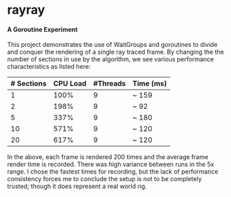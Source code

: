 rayray
=========
#### A Goroutine Experiment

This project demonstrates the use of WaitGroups and goroutines to divide and conquer the rendering of a single ray traced frame.  By changing the the number of sections in use by the algorithm, we see various performance characteristics as listed here:

| # Sections | CPU Load | #Threads | Time (ms)   |
| ---------- | -------- | -------- | ----------- |
| 1          | 100%     | 9        | ~ 159       |
| 2          | 198%     | 9        | ~ 92        |
| 5          | 337%     | 9        | ~ 180       |
| 10         | 571%     | 9        | ~ 120       |
| 20         | 617%     | 9        | ~ 120       |

In the above, each frame is rendered 200 times and the average
frame render time is recorded.  There was high variance between
runs in the 5x range.  I chose the fastest times for recording,
but the lack of performance consistency forces me to conclude
the setup is not to be completely trusted; though it does
represent a real world rig.
